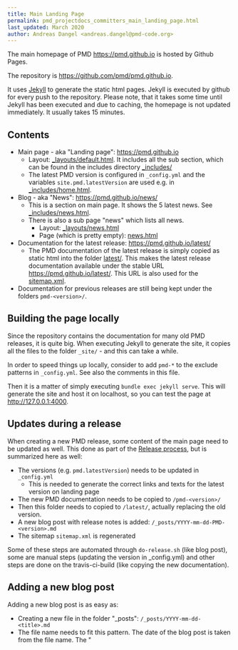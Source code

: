 ```yaml
---
title: Main Landing Page
permalink: pmd_projectdocs_committers_main_landing_page.html
last_updated: March 2020
author: Andreas Dangel <andreas.dangel@pmd-code.org>
---
```


The main homepage of PMD <https://pmd.github.io> is hosted by Github Pages.

The repository is <https://github.com/pmd/pmd.github.io>.

It uses [Jekyll](https://jekyllrb.com/) to generate the static html pages. Jekyll is
executed by github for every push to the repository. Please note, that it takes some time
until Jekyll has been executed and due to caching, the homepage is not updated immediately.
It usually takes 15 minutes.


## Contents

* Main page - aka "Landing page": <https://pmd.github.io>
  * Layout: [_layouts/default.html](https://github.com/pmd/pmd.github.io/blob/master/_layouts/default.html).
    It includes all the sub section, which can be found in the includes directory [_includes/](https://github.com/pmd/pmd.github.io/tree/master/_includes)
  * The latest PMD version is configured in `_config.yml` and the variables `site.pmd.latestVersion` are used
    e.g. in [_includes/home.html](https://github.com/pmd/pmd.github.io/blob/master/_includes/home.html).
* Blog - aka "News": <https://pmd.github.io/news/>
  * This is a section on main page. It shows the 5 latest news. See [_includes/news.html](https://github.com/pmd/pmd.github.io/blob/master/_includes/news.html).
  * There is also a sub page "news" which lists all news.
    * Layout: [_layouts/news.html](https://github.com/pmd/pmd.github.io/blob/master/_layouts/news.html)
    * Page (which is pretty empty): [news.html](https://github.com/pmd/pmd.github.io/blob/master/news.html)
* Documentation for the latest release: <https://pmd.github.io/latest/>
  * The PMD documentation of the latest release is simply copied as static html into the folder [latest/](https://github.com/pmd/pmd.github.io/tree/master/latest).
    This makes the latest release documentation available under the stable URL
    <https://pmd.github.io/latest/>. This URL is also used for the [sitemap.xml](https://github.com/pmd/pmd.github.io/blob/master/sitemap.xml).
* Documentation for previous releases are still being kept under the folders `pmd-<version>/`.


## Building the page locally

Since the repository contains the documentation for many old PMD releases, it is quite big. When executing
Jekyll to generate the site, it copies all the files to the folder `_site/` - and this can take a while.

In order to speed things up locally, consider to add `pmd-*` to the exclude patterns in `_config.yml`. See
also the comments in this file.

Then it is a matter of simply executing `bundle exec jekyll serve`. This will generate the site and host
it on localhost, so you can test the page at <http://127.0.0.1:4000>.


## Updates during a release

When creating a new PMD release, some content of the main page need to be updated as well.
This done as part of the [Release process](pmd_projectdocs_committers_releasing.html), but is
summarized here as well:

* The versions (e.g. `pmd.latestVersion`) needs to be updated in `_config.yml`
  * This is needed to generate the correct links and texts for the latest version on landing page
* The new PMD documentation needs to be copied to `/pmd-<version>/`
* Then this folder needs to copied to `/latest/`, actually replacing the old version.
* A new blog post with release notes is added: `/_posts/YYYY-mm-dd-PMD-<version>.md`
* The sitemap `sitemap.xml` is regenerated

Some of these steps are automated through `do-release.sh` (like blog post), some are manual steps
(updating the version in _config.yml) and other steps are done on the travis-ci-build (like
copying the new documentation).

## Adding a new blog post

Adding a new blog post is as easy as:

* Creating a new file in the folder "_posts": `/_posts/YYYY-mm-dd-<title>.md`
* The file name needs to fit this pattern. The date of the blog post is taken from the file name. The "<title>"
  is used for the url.
* The file is a markdown file starting with a frontmatter for jekyll. Just use this template for the new file:

```
---
layout: post
title: Title
---

Here comes the text
```

Once you commit and push it, Github will run Jekyll and update the page. The Jekyll templates take care that
the new post is recognized and added to the news section and also on the news subpage.
